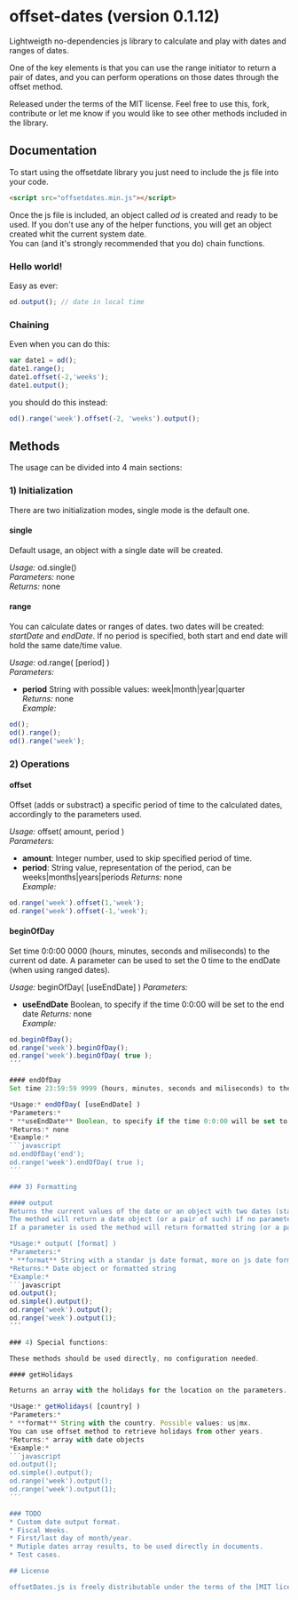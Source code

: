 # offset-dates (version 0.1.12)
Lightweigth no-dependencies js library to calculate and play with dates and ranges of dates.

One of the key elements is that you can use the range initiator to return a pair of dates, and you can perform operations on those dates through the offset method.

Released under the terms of the MIT license. Feel free to use this, fork, contribute or let me know if you would like to see other methods included in the library.

## Documentation

To start using the offsetdate library you just need to include the js file into your code.

```html
<script src="offsetdates.min.js"></script>
```

Once the js file is included, an object called *od* is created and ready to be used. If you don't use any of the helper functions, you will get an object created whit the current system date.  
You can (and it's strongly recommended that you do) chain functions.

### Hello world!

Easy as ever:  
```javascript
od.output(); // date in local time
```

### Chaining 
Even when you can do this:
```javascript
var date1 = od();
date1.range();
date1.offset(-2,'weeks');
date1.output();
```

you should do this instead:
```javascript
od().range('week').offset(-2, 'weeks').output();
```

## Methods

The usage can be divided into 4 main sections:

### 1) Initialization

There are two initialization modes, single mode is the default one.

#### single
Default usage, an object with a single date will be created.

*Usage:* od.single()  
*Parameters:* none  
*Returns:* none  

#### range
You can calculate dates or ranges of dates. two dates will be created: *startDate* and *endDate*. If no period is specified, both start and end date will hold the same date/time value.

*Usage:* od.range( [period] )  
*Parameters:* 
* **period** String with possible values: week|month|year|quarter  
*Returns:* none  
*Example:*  
```javascript
od();
od().range();
od().range('week');
```

### 2) Operations

#### offset
Offset (adds or substract) a specific period of time to the calculated dates, accordingly to the parameters used.

*Usage:* offset( amount, period )  
*Parameters:*
* **amount**: Integer number, used to skip specified period of time.
* **period**: String value, representation of the period, can be weeks|months|years|periods 
*Returns:* none  
*Example:*  
```javascript
od.range('week').offset(1,'week');
od.range('week').offset(-1,'week');
```

#### beginOfDay
Set time 0:0:00 0000 (hours, minutes, seconds and miliseconds) to the current od date. A parameter can be used to set the 0 time to the endDate (when using ranged dates).

*Usage:* beginOfDay( [useEndDate] )
*Parameters:*
* **useEndDate** Boolean, to specify if the time 0:0:00 will be set to the end date
*Returns:* none  
*Example:*  
```javascript
od.beginOfDay();
od.range('week').beginOfDay();
od.range('week').beginOfDay( true );
´´´

#### endOfDay
Set time 23:59:59 9999 (hours, minutes, seconds and miliseconds) to the current od date. A parameter can be used to set the 0 time to the endDate (when using ranged dates).

*Usage:* endOfDay( [useEndDate] )
*Parameters:*
* **useEndDate** Boolean, to specify if the time 0:0:00 will be set to the end date
*Returns:* none  
*Example:*  
```javascript
od.endOfDay('end');
od.range('week').endOfDay( true );
´´´

### 3) Formatting

#### output
Returns the current values of the date or an object with two dates (startDate and endDate). 
The method will return a date object (or a pair of such) if no parameter is used.
If a parameter is used the method will return formatted string (or a pair of such).

*Usage:* output( [format] )
*Parameters:*
* **format** String with a standar js date format, more on js date formats on the [Language Specification](http://www.ecma-international.org/ecma-262/6.0/#sec-date-time-string-format).
*Returns:* Date object or formatted string
*Example:*  
```javascript
od.output();
od.simple().output();
od.range('week').output();
od.range('week').output(1);
´´´

### 4) Special functions:

These methods should be used directly, no configuration needed.

#### getHolidays

Returns an array with the holidays for the location on the parameters. US is the default location.

*Usage:* getHolidays( [country] )
*Parameters:*
* **format** String with the country. Possible values: us|mx.
You can use offset method to retrieve holidays from other years.
*Returns:* array with date objects
*Example:*  
```javascript
od.output();
od.simple().output();
od.range('week').output();
od.range('week').output(1);
´´´

### TODO
* Custom date output format.
* Fiscal Weeks.
* First/last day of month/year.
* Mutiple dates array results, to be used directly in documents.
* Test cases.

## License

offsetDates.js is freely distributable under the terms of the [MIT license](https://github.com/jocelo/offset-dates/blob/master/LICENSE).